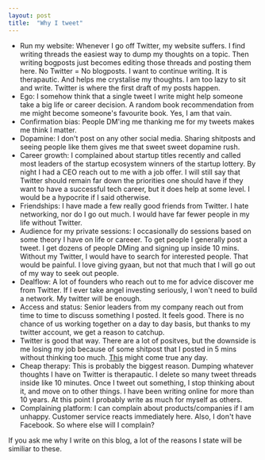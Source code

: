 ```yaml
---
layout: post
title:  "Why I tweet"
---
```

- Run my website: Whenever I go off Twitter, my website suffers. I find writing threads the easiest way to dump my thoughts on a topic. Then writing bogposts just becomes editing those threads and posting them here. No Twitter = No blogposts. I want to continue writing. It is therapautic. And helps me crystalise my thoughts. I am too lazy to sit and write. Twitter is where the first draft of my posts happen.
- Ego: I somehow think that a single tweet I write might help someone take a big life or career decision. A random book recommendation from me might become someone's favourite book. Yes, I am that vain.
- Confirmation bias: People DM'ing me thanking me for my tweets makes me think I matter.
- Dopamine: I don't post on any other social media. Sharing shitposts and seeing people like them gives me that sweet sweet dopamine rush.
- Career growth: I complained about startup titles recently and called most leaders of the startup ecosystem winners of the startup lottery. By night I had a CEO reach out to me with a job offer. I will still say that Twitter should remain far down the priorities one should have if they want to have a successful tech career, but it does help at some level. I would be a hypocrite if I said otherwise.
- Friendships: I have made a few really good friends from Twitter. I hate networking, nor do I go out much. I would have far fewer people in my life without Twitter.
- Audience for my private sessions: I occasionally do sessions based on some theory I have on life or careeer. To get people I generally post a tweet. I get dozens of people DMing and signing up inside 10 mins. Without my Twitter, I would have to search for interested people. That would be painful. I love giving gyaan, but not that much that I will go out of my way to seek out people.
- Dealflow: A lot of founders who reach out to me for advice discover me from Twitter. If I ever take angel investing seriously, I won't need to build a network. My twitter will be enough.
- Access and status: Senior leaders from my company reach out from time to time to discuss something I posted. It feels good. There is no chance of us working together on a day to day basis, but thanks to my twitter account, we get a reason to catchup.
- Twitter is good that way. There are a lot of positves, but the downside is me losing my job because of some shitpost that I posted in 5 mins without thinking too much. [This](https://mobile.twitter.com/MohanadElshieky/status/1397642013982535686) might come true any day.
- Cheap therapy: This is probably the biggest reason. Dumping whatever thoughts I have on Twitter is therapautic. I delete so many tweet threads inside like 10 minutes. Once I tweet out something, I stop thinking about it, and move on to other things. I have been writing online for more than 10 years. At this point I probably write as much for myself as others.
- Complaining platform: I can complain about products/companies if I am unhappy. Customer service reacts immediately here. Also, I don't have Facebook. So where else will I complain?

If you ask me why I write on this blog, a lot of the reasons I state will be similiar to these.
